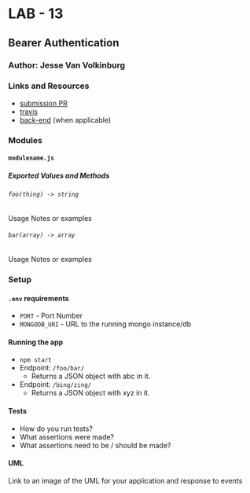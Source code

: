 # LAB - 13

## Bearer Authentication

### Author: Jesse Van Volkinburg

### Links and Resources
* [submission PR](https://github.com/401-advanced-javascript-jv/13-bearer-auth/pull/1)
* [travis](https://www.travis-ci.com/401-advanced-javascript-jv/13-bearer-auth)
* [back-end](http://xyz.com) (when applicable)

### Modules
#### `modulename.js`
##### Exported Values and Methods

###### `foo(thing) -> string`
Usage Notes or examples

###### `bar(array) -> array`
Usage Notes or examples

### Setup
#### `.env` requirements
* `PORT` - Port Number
* `MONGODB_URI` - URL to the running mongo instance/db

#### Running the app
* `npm start`
* Endpoint: `/foo/bar/`
  * Returns a JSON object with abc in it.
* Endpoint: `/bing/zing/`
  * Returns a JSON object with xyz in it.
  
#### Tests
* How do you run tests?
* What assertions were made?
* What assertions need to be / should be made?

#### UML
Link to an image of the UML for your application and response to events
